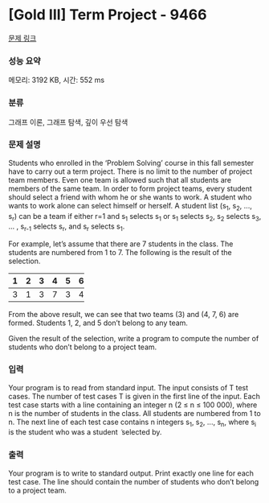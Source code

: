 # [Gold III] Term Project - 9466 

[문제 링크](https://www.acmicpc.net/problem/9466) 

### 성능 요약

메모리: 3192 KB, 시간: 552 ms

### 분류

그래프 이론, 그래프 탐색, 깊이 우선 탐색

### 문제 설명

<p>Students who enrolled in the ‘Problem Solving’ course in this fall semester have to carry out a term project. There is no limit to the number of project team members. Even one team is allowed such that all students are members of the same team. In order to form project teams, every student should select a friend with whom he or she wants to work. A student who wants to work alone can select himself or herself. A student list (s<sub>1</sub>, s<sub>2</sub>, ..., s<sub>r</sub>) can be a team if either r=1 and s<sub>1</sub> selects s<sub>1</sub> or s<sub>1</sub> selects s<sub>2</sub>, s<sub>2</sub> selects s<sub>3</sub>, … , s<sub>r-1</sub> selects s<sub>r</sub>, and s<sub>r</sub> selects s<sub>1</sub>.</p>

<p>For example, let’s assume that there are 7 students in the class. The students are numbered from 1 to 7. The following is the result of the selection.</p>

<table class="table table-bordered" style="width:30%">
	<thead>
		<tr>
			<th>1</th>
			<th>2</th>
			<th>3</th>
			<th>4</th>
			<th>5</th>
			<th>6</th>
			<th>7</th>
		</tr>
	</thead>
	<tbody>
		<tr>
			<td>3</td>
			<td>1</td>
			<td>3</td>
			<td>7</td>
			<td>3</td>
			<td>4</td>
			<td>6</td>
		</tr>
	</tbody>
</table>

<p>From the above result, we can see that two teams (3) and (4, 7, 6) are formed. Students 1, 2, and 5 don’t belong to any team.</p>

<p>Given the result of the selection, write a program to compute the number of students who don’t belong to a project team. </p>

### 입력 

 <p>Your program is to read from standard input. The input consists of T test cases. The number of test cases T is given in the first line of the input. Each test case starts with a line containing an integer n (2 ≤ n ≤ 100 000), where n is the number of students in the class. All students are numbered from 1 to n. The next line of each test case contains n integers s<sub>1</sub>, s<sub>2</sub>, ..., s<sub>n</sub>, where s<sub>i</sub> is the student who was a student ݅ selected by. </p>

### 출력 

 <p>Your program is to write to standard output. Print exactly one line for each test case. The line should contain the number of students who don’t belong to a project team. </p>

